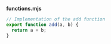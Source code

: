 **functions.mjs**

```js
// Implementation of the add function
export function add(a, b) {
  return a + b;
}
```